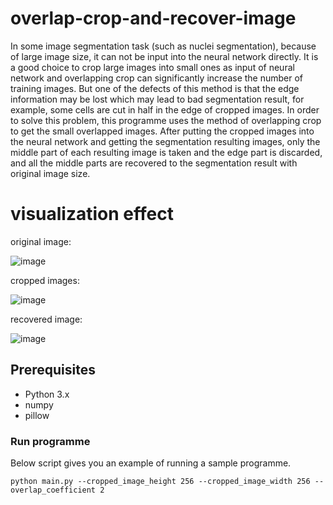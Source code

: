 # overlap-crop-and-recover-image
In some image segmentation task (such as nuclei segmentation), because of large image size, it can not be input into the neural network directly. It is a good choice to crop large images into small ones as input of neural network and overlapping crop can significantly increase the number of training images. But one of the defects of this method is that the edge information may be lost which may lead to bad segmentation result, for example, some cells are cut in half in the edge of cropped images. In order to solve this problem, this programme uses the method of overlapping crop to get the small overlapped images. After putting the cropped images into the neural network and getting the segmentation resulting images, only the middle part of each resulting image is taken and the edge part is discarded, and all the middle parts are recovered to the  segmentation result with original image size.
# visualization effect
original image:

![image](https://github.com/flyingdingding/overlap-crop-and-recover-image/blob/master/test_images/resize_2.png)

cropped images:

![image](https://github.com/flyingdingding/overlap-crop-and-recover-image/blob/master/test_images/resize_3.jpg)

recovered image:

![image](https://github.com/flyingdingding/overlap-crop-and-recover-image/blob/master/test_images/resize_2.png)

## Prerequisites
- Python 3.x
- numpy
- pillow

### Run programme
Below script gives you an example of running a sample programme.
```
python main.py --cropped_image_height 256 --cropped_image_width 256 --overlap_coefficient 2
```
